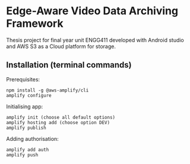 # Edge-Aware Video Data Archiving Framework

Thesis project for final year unit ENGG411 developed with Android studio and AWS S3 as a Cloud platform for storage.

## Installation (terminal commands)

Prerequisites:
```
npm install -g @aws-amplify/cli
amplify configure
```

Initialising app:
```
amplify init (choose all default options)
amplify hosting add (choose option DEV)
amplify publish
```

Adding authorisation:
```
amplify add auth
amplify push
```
